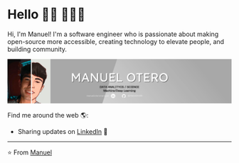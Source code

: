 # Hello 👋🏾 👩🏾‍💻

Hi, I'm Manuel! I'm a software engineer who is passionate about making open-source more accessible, creating technology to elevate people, and building community. 

<img src="https://raw.githubusercontent.com/manolito99/manolito99/master/banner.png" alt="banner that says Monica Powell - software engineer, content creator and community organizer alongside a cartoon illustration of Monica"> 
<!---
la foto de monica es de 1581x511
-->

Find me around the web 🌎:

- Sharing updates on <a href="https://www.linkedin.com/in/manuel-otero-marquez-b499011b8/">LinkedIn</a> 💼


---
⭐️ From [Manuel](https://github.com/manolito99)
